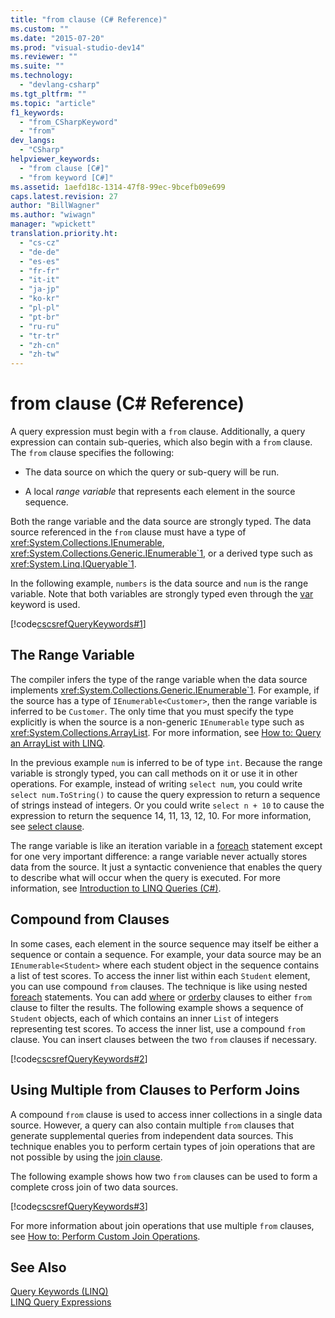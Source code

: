 ```yaml
---
title: "from clause (C# Reference)"
ms.custom: ""
ms.date: "2015-07-20"
ms.prod: "visual-studio-dev14"
ms.reviewer: ""
ms.suite: ""
ms.technology: 
  - "devlang-csharp"
ms.tgt_pltfrm: ""
ms.topic: "article"
f1_keywords: 
  - "from_CSharpKeyword"
  - "from"
dev_langs: 
  - "CSharp"
helpviewer_keywords: 
  - "from clause [C#]"
  - "from keyword [C#]"
ms.assetid: 1aefd18c-1314-47f8-99ec-9bcefb09e699
caps.latest.revision: 27
author: "BillWagner"
ms.author: "wiwagn"
manager: "wpickett"
translation.priority.ht: 
  - "cs-cz"
  - "de-de"
  - "es-es"
  - "fr-fr"
  - "it-it"
  - "ja-jp"
  - "ko-kr"
  - "pl-pl"
  - "pt-br"
  - "ru-ru"
  - "tr-tr"
  - "zh-cn"
  - "zh-tw"
---
```

# from clause (C# Reference)
A query expression must begin with a `from` clause. Additionally, a query expression can contain sub-queries, which also begin with a `from` clause. The `from` clause specifies the following:  
  
-   The data source on which the query or sub-query will be run.  
  
-   A local *range variable* that represents each element in the source sequence.  
  
 Both the range variable and the data source are strongly typed. The data source referenced in the `from` clause must have a type of <xref:System.Collections.IEnumerable>, <xref:System.Collections.Generic.IEnumerable`1>, or a derived type such as <xref:System.Linq.IQueryable`1>.  
  
 In the following example, `numbers` is the data source and `num` is the range variable. Note that both variables are strongly typed even through the [var](../keywords/var--csharp-reference-.md) keyword is used.  
  
 [!code[cscsrefQueryKeywords#1](../classes-and-structs/codesnippet/CSharp/from-clause--csharp-reference-_1.cs)]  
  
## The Range Variable  
 The compiler infers the type of the range variable when the data source implements <xref:System.Collections.Generic.IEnumerable`1>. For example, if the source has a type of `IEnumerable<Customer>`, then the range variable is inferred to be `Customer`. The only time that you must specify the type explicitly is when the source is a non-generic `IEnumerable` type such as <xref:System.Collections.ArrayList>. For more information, see [How to: Query an ArrayList with LINQ](../Topic/How%20to:%20Query%20an%20ArrayList%20with%20LINQ.md).  
  
 In the previous example `num` is inferred to be of type `int`. Because the range variable is strongly typed, you can call methods on it or use it in other operations. For example, instead of writing `select num`, you could write `select num.ToString()` to cause the query expression to return a sequence of strings instead of integers. Or you could write `select n + 10` to cause the expression to return the sequence 14, 11, 13, 12, 10. For more information, see [select clause](../keywords/select-clause--csharp-reference-.md).  
  
 The range variable is like an iteration variable in a [foreach](../keywords/foreach--in--csharp-reference-.md) statement except for one very important difference: a range variable never actually stores data from the source. It just a syntactic convenience that enables the query to describe what will occur when the query is executed. For more information, see [Introduction to LINQ Queries (C#)](../linq/introduction-to-linq-queries--csharp-.md).  
  
## Compound from Clauses  
 In some cases, each element in the source sequence may itself be either a sequence or contain a sequence. For example, your data source may be an `IEnumerable<Student>` where each student object in the sequence contains a list of test scores. To access the inner list within each `Student` element, you can use compound `from` clauses. The technique is like using nested [foreach](../keywords/foreach--in--csharp-reference-.md) statements. You can add [where](../keywords/partial--method---csharp-reference-.md) or [orderby](../keywords/orderby-clause--csharp-reference-.md) clauses to either `from` clause to filter the results. The following example shows a sequence of `Student` objects, each of which contains an inner `List` of integers representing test scores. To access the inner list, use a compound `from` clause. You can insert clauses between the two `from` clauses if necessary.  
  
 [!code[cscsrefQueryKeywords#2](../classes-and-structs/codesnippet/CSharp/from-clause--csharp-reference-_2.cs)]  
  
## Using Multiple from Clauses to Perform Joins  
 A compound `from` clause is used to access inner collections in a single data source. However, a query can also contain multiple `from` clauses that generate supplemental queries from independent data sources. This technique enables you to perform certain types of join operations that are not possible by using the [join clause](../keywords/join-clause--csharp-reference-.md).  
  
 The following example shows how two `from` clauses can be used to form a complete cross join of two data sources.  
  
 [!code[cscsrefQueryKeywords#3](../classes-and-structs/codesnippet/CSharp/from-clause--csharp-reference-_3.cs)]  
  
 For more information about join operations that use multiple `from` clauses, see [How to: Perform Custom Join Operations](../linq-query-expressions/how-to--perform-custom-join-operations--csharp-programming-guide-.md).  
  
## See Also  
 [Query Keywords (LINQ)](../keywords/query-keywords--csharp-reference-.md)   
 [LINQ Query Expressions](../linq-query-expressions/linq-query-expressions--csharp-programming-guide-.md)